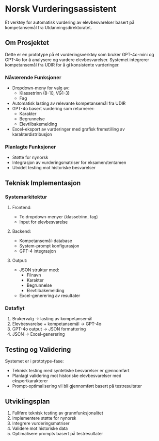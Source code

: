 # Norsk Vurderingsassistent

Et verktøy for automatisk vurdering av elevbesvarelser basert på kompetansemål fra Utdanningsdirektoratet.

## Om Prosjektet

Dette er en prototype på et vurderingsverktøy som bruker GPT-4o-mini og GPT-4o for å analysere og vurdere elevbesvarelser. Systemet integrerer kompetansemål fra UDIR for å gi konsistente vurderinger.

### Nåværende Funksjoner

- Dropdown-meny for valg av:
  - Klassetrinn (8-10, VG1-3)
  - Fag
- Automatisk lasting av relevante kompetansemål fra UDIR
- GPT-4o basert vurdering som returnerer:
  - Karakter
  - Begrunnelse
  - Elevtilbakemelding
- Excel-eksport av vurderinger med grafisk fremstilling av karakterdistribusjon

### Planlagte Funksjoner

- Støtte for nynorsk
- Integrasjon av vurderingsmatriser for eksamen/tentamen
- Utvidet testing mot historiske besvarelser

## Teknisk Implementasjon

### Systemarkitektur

1. Frontend:
   - To dropdown-menyer (klassetrinn, fag)
   - Input for elevbesvarelse

2. Backend:
   - Kompetansemål-database
   - System-prompt konfigurasjon
   - GPT-4 integrasjon

3. Output:
   - JSON struktur med:
     - Filnavn
     - Karakter
     - Begrunnelse
     - Elevtilbakemelding
   - Excel-generering av resultater

### Dataflyt

1. Brukervalg → lasting av kompetansemål
2. Elevbesvarelse + kompetansemål → GPT-4o
3. GPT-4o output → JSON formattering
4. JSON → Excel-generering

## Testing og Validering

Systemet er i prototype-fase:
- Teknisk testing med syntetiske besvarelser er gjennomført
- Planlagt validering mot historiske elevbesvarelser med ekspertkarakterer
- Prompt-optimalisering vil bli gjennomført basert på testresultater

## Utviklingsplan

1. Fullføre teknisk testing av grunnfunksjonalitet
2. Implementere støtte for nynorsk
3. Integrere vurderingsmatriser
4. Validere mot historiske data
5. Optimalisere prompts basert på testresultater
